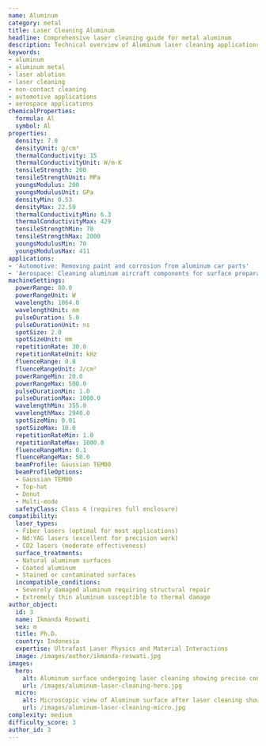 ```yaml
---
name: Aluminum
category: metal
title: Laser Cleaning Aluminum
headline: Comprehensive laser cleaning guide for metal aluminum
description: Technical overview of Aluminum laser cleaning applications and parameters
keywords:
- aluminum
- aluminum metal
- laser ablation
- laser cleaning
- non-contact cleaning
- automotive applications
- aerospace applications
chemicalProperties:
  formula: Al
  symbol: Al
properties:
  density: 7.8
  densityUnit: g/cm³
  thermalConductivity: 15
  thermalConductivityUnit: W/m·K
  tensileStrength: 200
  tensileStrengthUnit: MPa
  youngsModulus: 200
  youngsModulusUnit: GPa
  densityMin: 0.53
  densityMax: 22.59
  thermalConductivityMin: 6.3
  thermalConductivityMax: 429
  tensileStrengthMin: 70
  tensileStrengthMax: 2000
  youngsModulusMin: 70
  youngsModulusMax: 411
applications:
- 'Automotive: Removing paint and corrosion from aluminum car parts'
- 'Aerospace: Cleaning aluminum aircraft components for surface preparation'
machineSettings:
  powerRange: 80.0
  powerRangeUnit: W
  wavelength: 1064.0
  wavelengthUnit: nm
  pulseDuration: 5.0
  pulseDurationUnit: ns
  spotSize: 2.0
  spotSizeUnit: mm
  repetitionRate: 30.0
  repetitionRateUnit: kHz
  fluenceRange: 0.8
  fluenceRangeUnit: J/cm²
  powerRangeMin: 20.0
  powerRangeMax: 500.0
  pulseDurationMin: 1.0
  pulseDurationMax: 1000.0
  wavelengthMin: 355.0
  wavelengthMax: 2940.0
  spotSizeMin: 0.01
  spotSizeMax: 10.0
  repetitionRateMin: 1.0
  repetitionRateMax: 1000.0
  fluenceRangeMin: 0.1
  fluenceRangeMax: 50.0
  beamProfile: Gaussian TEM00
  beamProfileOptions:
  - Gaussian TEM00
  - Top-hat
  - Donut
  - Multi-mode
  safetyClass: Class 4 (requires full enclosure)
compatibility:
  laser_types:
  - Fiber lasers (optimal for most applications)
  - Nd:YAG lasers (excellent for precision work)
  - CO2 lasers (moderate effectiveness)
  surface_treatments:
  - Natural aluminum surfaces
  - Coated aluminum
  - Stained or contaminated surfaces
  incompatible_conditions:
  - Severely damaged aluminum requiring structural repair
  - Extremely thin aluminum susceptible to thermal damage
author_object:
  id: 3
  name: Ikmanda Roswati
  sex: m
  title: Ph.D.
  country: Indonesia
  expertise: Ultrafast Laser Physics and Material Interactions
  image: /images/author/ikmanda-roswati.jpg
images:
  hero:
    alt: Aluminum surface undergoing laser cleaning showing precise contamination removal
    url: /images/aluminum-laser-cleaning-hero.jpg
  micro:
    alt: Microscopic view of Aluminum surface after laser cleaning showing detailed surface structure
    url: /images/aluminum-laser-cleaning-micro.jpg
complexity: medium
difficulty_score: 3
author_id: 3
---
```

